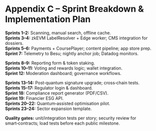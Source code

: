 # Appendix C – Sprint Breakdown & Implementation Plan

**Sprints 1–2:** Scanning, manual search, offline cache.  
**Sprints 3–4:** zkEVM LabelResolver + Edge worker; CMS integration for dossiers.  
**Sprints 5–6:** Payments + CoursePlayer; content pipeline; app store prep.  
**Sprint 7:** Telemetry to Besu; nightly anchor job; Datadog monitors.

**Sprints 8–9:** Reporting form & token staking.  
**Sprints 10–11:** Voting and rewards logic; wallet integration.  
**Sprint 12:** Moderation dashboard; governance workflows.

**Sprints 13–14:** Post‑quantum signature upgrade; cross‑chain tests.  
**Sprints 15–17:** Regulator login & dashboard.  
**Sprint 18:** Compliance report generator (PDF/CSV).  
**Sprint 19:** Financier ESG API.  
**Sprints 20–22:** Quantum‑assisted optimisation pilot.  
**Sprints 23–24:** Sector expansion template.

**Quality gates:** unit/integration tests per story; security review for smart‑contracts; load tests before each public milestone.
